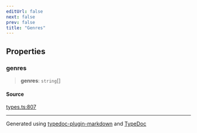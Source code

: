 ```yaml
---
editUrl: false
next: false
prev: false
title: "Genres"
---
```


## Properties

### genres

> **genres**: `string`[]

#### Source

[types.ts:807](https://github.com/fostertheweb/spotify-web-sdk/blob/b2835c1/src/types.ts#L807)

***

Generated using [typedoc-plugin-markdown](https://www.npmjs.com/package/typedoc-plugin-markdown) and [TypeDoc](https://typedoc.org/)
